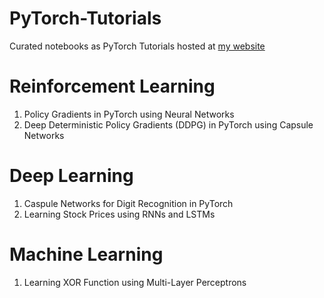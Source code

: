 # PyTorch-Tutorials
Curated notebooks as PyTorch Tutorials hosted at [my website](https://karush17.github.io/tutorials/)

__Reinforcement Learning__
======
1. Policy Gradients in PyTorch using Neural Networks
2. Deep Deterministic Policy Gradients (DDPG) in PyTorch using Capsule Networks

__Deep Learning__
======
1. Caspule Networks for Digit Recognition in PyTorch
2. Learning Stock Prices using RNNs and LSTMs

__Machine Learning__
======
1. Learning XOR Function using Multi-Layer Perceptrons

